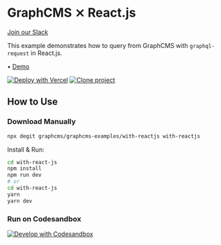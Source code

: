 # GraphCMS ⨯ React.js

[Join our Slack](https://slack.graphcms.com)

This example demonstrates how to query from GraphCMS with `graphql-request` in React.js.

• [Demo](https://graphcms-with-reactjs.now.sh)

[![Deploy with Vercel](https://vercel.com/button)](https://vercel.com/import/project?template=https://github.com/GraphCMS/graphcms-examples/tree/master/with-reactjs) [![Clone project](https://graphcms.com/button)](https://app.graphcms.com/clone/0ff23f7a41ce4da69a366ab299cc24d8)

## How to Use

### Download Manually

```bash
npx degit graphcms/graphcms-examples/with-reactjs with-reactjs
```

Install & Run:

```bash
cd with-react-js
npm install
npm run dev
# or
cd with-react-js
yarn
yarn dev
```

### Run on Codesandbox

[![Develop with Codesandbox](https://codesandbox.io/static/img/play-codesandbox.svg)](https://codesandbox.io/s/github/GraphCMS/graphcms-examples/tree/master/with-reactjs)
